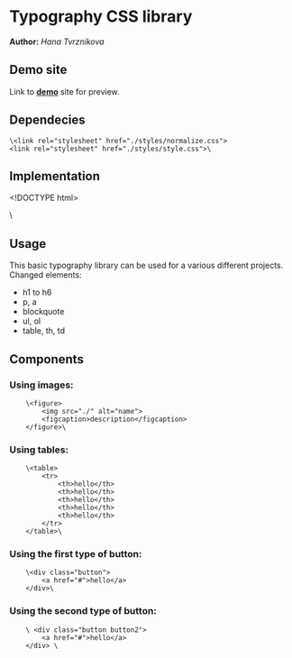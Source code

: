 # Typography CSS library
**Author:** *Hana Tvrznikova*
## Demo site
Link to **[demo](http://www.github.io)** site for preview.
## Dependecies
    \<link rel="stylesheet" href="./styles/normalize.css">
    <link rel="stylesheet" href="./styles/style.css">\
## Implementation
\<!DOCTYPE html>
<html lang="en">
<head>
    <meta charset="UTF-8">
    <meta name="viewport" content="width=device-width, initial-scale=1.0">
    <title>Typography</title>
    <link rel="stylesheet" href="./styles/normalize.css">
    <link rel="stylesheet" href="./styles/style.css">
</head>\

## Usage
This basic typography library can be used for a various different projects. 
Changed elements: 
  - h1 to h6
  - p, a
  - blockquote 
  - ul, ol
  - table, th, td
  
## Components
### Using images: 
        \<figure>
            <img src="./" alt="name">
            <figcaption>description</figcaption>
        </figure>\
        
### Using tables: 
        \<table>
            <tr>
                <th>hello</th>
                <th>hello</th>
                <th>hello</th>
                <th>hello</th>
                <th>hello</th>
            </tr>
        </table>\

### Using the first type of button: 
        \<div class="button">
            <a href="#">hello</a>
        </div>\

### Using the second type of button: 
        \ <div class="button button2">
            <a href="#">hello</a>
        </div> \
